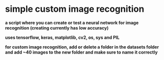 # simple custom image recognition

**a script where you can create or test a neural network for image recognition (creating currently has low accuracy)**

**uses tensorflow, keras, matplotlib, cv2, os, sys and PIL**

**for custom image recognition, add or delete a folder in the datasets folder and add ~40 images to the new folder and make sure to name it correctly**
